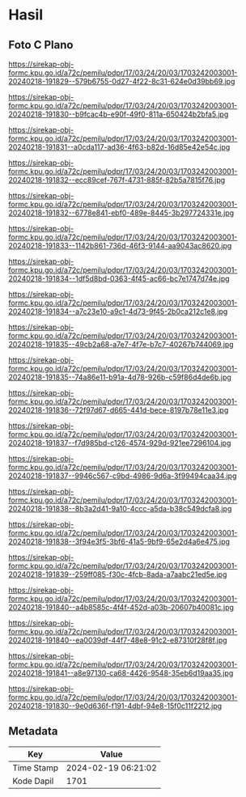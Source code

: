 # Hasil

## Foto C Plano

https://sirekap-obj-formc.kpu.go.id/a72c/pemilu/pdpr/17/03/24/20/03/1703242003001-20240218-191829--579b6755-0d27-4f22-8c31-624e0d39bb69.jpg

https://sirekap-obj-formc.kpu.go.id/a72c/pemilu/pdpr/17/03/24/20/03/1703242003001-20240218-191830--b9fcac4b-e90f-49f0-811a-650424b2bfa5.jpg

https://sirekap-obj-formc.kpu.go.id/a72c/pemilu/pdpr/17/03/24/20/03/1703242003001-20240218-191831--a0cda117-ad36-4f63-b82d-16d85e42e54c.jpg

https://sirekap-obj-formc.kpu.go.id/a72c/pemilu/pdpr/17/03/24/20/03/1703242003001-20240218-191832--ecc89cef-767f-4731-885f-82b5a7815f76.jpg

https://sirekap-obj-formc.kpu.go.id/a72c/pemilu/pdpr/17/03/24/20/03/1703242003001-20240218-191832--6778e841-ebf0-489e-8445-3b297724331e.jpg

https://sirekap-obj-formc.kpu.go.id/a72c/pemilu/pdpr/17/03/24/20/03/1703242003001-20240218-191833--1142b861-736d-46f3-9144-aa9043ac8620.jpg

https://sirekap-obj-formc.kpu.go.id/a72c/pemilu/pdpr/17/03/24/20/03/1703242003001-20240218-191834--1df5d8bd-0363-4f45-ac66-bc7e1747d74e.jpg

https://sirekap-obj-formc.kpu.go.id/a72c/pemilu/pdpr/17/03/24/20/03/1703242003001-20240218-191834--a7c23e10-a9c1-4d73-9f45-2b0ca212c1e8.jpg

https://sirekap-obj-formc.kpu.go.id/a72c/pemilu/pdpr/17/03/24/20/03/1703242003001-20240218-191835--49cb2a68-a7e7-4f7e-b7c7-40267b744069.jpg

https://sirekap-obj-formc.kpu.go.id/a72c/pemilu/pdpr/17/03/24/20/03/1703242003001-20240218-191835--74a86e11-b91a-4d78-926b-c59f86d4de6b.jpg

https://sirekap-obj-formc.kpu.go.id/a72c/pemilu/pdpr/17/03/24/20/03/1703242003001-20240218-191836--72f97d67-d665-441d-bece-8197b78e11e3.jpg

https://sirekap-obj-formc.kpu.go.id/a72c/pemilu/pdpr/17/03/24/20/03/1703242003001-20240218-191837--f7d985bd-c126-4574-929d-921ee7296104.jpg

https://sirekap-obj-formc.kpu.go.id/a72c/pemilu/pdpr/17/03/24/20/03/1703242003001-20240218-191837--9946c567-c9bd-4986-9d6a-3f99494caa34.jpg

https://sirekap-obj-formc.kpu.go.id/a72c/pemilu/pdpr/17/03/24/20/03/1703242003001-20240218-191838--8b3a2d41-9a10-4ccc-a5da-b38c549dcfa8.jpg

https://sirekap-obj-formc.kpu.go.id/a72c/pemilu/pdpr/17/03/24/20/03/1703242003001-20240218-191838--3f94e3f5-3bf6-41a5-9bf9-65e2d4a6e475.jpg

https://sirekap-obj-formc.kpu.go.id/a72c/pemilu/pdpr/17/03/24/20/03/1703242003001-20240218-191839--259ff085-f30c-4fcb-8ada-a7aabc21ed5e.jpg

https://sirekap-obj-formc.kpu.go.id/a72c/pemilu/pdpr/17/03/24/20/03/1703242003001-20240218-191840--a4b8585c-4f4f-452d-a03b-20607b40081c.jpg

https://sirekap-obj-formc.kpu.go.id/a72c/pemilu/pdpr/17/03/24/20/03/1703242003001-20240218-191840--ea0039df-44f7-48e8-91c2-e87310f28f8f.jpg

https://sirekap-obj-formc.kpu.go.id/a72c/pemilu/pdpr/17/03/24/20/03/1703242003001-20240218-191841--a8e97130-ca68-4426-9548-35eb6d19aa35.jpg

https://sirekap-obj-formc.kpu.go.id/a72c/pemilu/pdpr/17/03/24/20/03/1703242003001-20240218-191830--9e0d636f-f191-4dbf-94e8-15f0c11f2212.jpg


## Metadata

| Key        | Value               |
| ---------- | ------------------- |
| Time Stamp | 2024-02-19 06:21:02 |
| Kode Dapil | 1701                |



